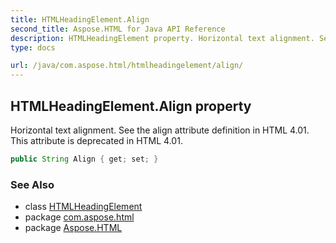 ```yaml
---
title: HTMLHeadingElement.Align
second_title: Aspose.HTML for Java API Reference
description: HTMLHeadingElement property. Horizontal text alignment. See the align attribute definition in HTML 4.01. This attribute is deprecated in HTML 4.01
type: docs

url: /java/com.aspose.html/htmlheadingelement/align/
---
```

## HTMLHeadingElement.Align property

Horizontal text alignment. See the align attribute definition in HTML 4.01. This attribute is deprecated in HTML 4.01.

```java
public String Align { get; set; }
```

### See Also

* class [HTMLHeadingElement](../)
* package [com.aspose.html](../../../com.aspose.html/)
* package [Aspose.HTML](../../../)
